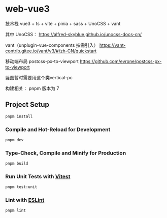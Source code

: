 # web-vue3
技术栈
vue3 + ts + vite + pinia + sass + UnoCSS + vant 

其中
UnoCSS：
https://alfred-skyblue.github.io/unocss-docs-cn/

vant（unplugin-vue-components 按需引入）
https://vant-contrib.gitee.io/vant/v3/#/zh-CN/quickstart

移动端布局
postcss-px-to-viewport
https://github.com/evrone/postcss-px-to-viewport

竖图暂时需要用这个类vertical-pc

构建相关：
pnpm 版本为 7

## Project Setup

```sh
pnpm install
```

### Compile and Hot-Reload for Development

```sh
pnpm dev
```

### Type-Check, Compile and Minify for Production

```sh
pnpm build
```

### Run Unit Tests with [Vitest](https://vitest.dev/)

```sh
pnpm test:unit
```

### Lint with [ESLint](https://eslint.org/)

```sh
pnpm lint
```
